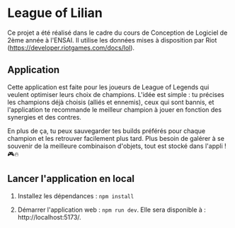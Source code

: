 # League of Lilian

Ce projet a été réalisé dans le cadre du cours de Conception de Logiciel de 2ème année à l'ENSAI. Il utilise les données mises à disposition par Riot (https://developer.riotgames.com/docs/lol).

## Application

Cette application est faite pour les joueurs de League of Legends qui veulent optimiser leurs choix de champions. L'idée est simple : tu précises les champions déjà choisis (alliés et ennemis), ceux qui sont bannis, et l'application te recommande le meilleur champion à jouer en fonction des synergies et des contres.

En plus de ça, tu peux sauvegarder tes builds préférés pour chaque champion et les retrouver facilement plus tard. Plus besoin de galérer à se souvenir de la meilleure combinaison d'objets, tout est stocké dans l'appli ! 🎮🔥

## Lancer l'application en local

1. Installez les dépendances : ```npm install```

2. Démarrer l'application web : ```npm run dev```. Elle sera disponible à : http://localhost:5173/.